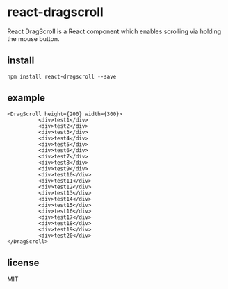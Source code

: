 # react-dragscroll
React DragScroll is a React component which enables scrolling via holding the mouse button.

## install

```
npm install react-dragscroll --save
```

## example

```
<DragScroll height={200} width={300}>
          <div>test1</div>
          <div>test2</div>
          <div>test3</div>
          <div>test4</div>
          <div>test5</div>
          <div>test6</div>
          <div>test7</div>
          <div>test8</div>
          <div>test9</div>
          <div>test10</div>
          <div>test11</div>
          <div>test12</div>
          <div>test13</div>
          <div>test14</div>
          <div>test15</div>
          <div>test16</div>
          <div>test17</div>
          <div>test18</div>
          <div>test19</div>
          <div>test20</div>
</DragScroll>
```


## license

MIT